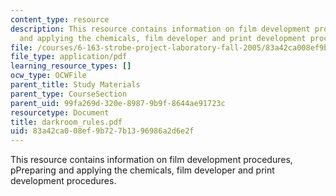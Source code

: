 ```yaml
---
content_type: resource
description: This resource contains information on film development procedures, pPreparing
  and applying the chemicals, film developer and print development procedures.
file: /courses/6-163-strobe-project-laboratory-fall-2005/83a42ca008ef9b727b1396986a2d6e2f_darkroom_rules.pdf
file_type: application/pdf
learning_resource_types: []
ocw_type: OCWFile
parent_title: Study Materials
parent_type: CourseSection
parent_uid: 99fa269d-320e-8987-9b9f-8644ae91723c
resourcetype: Document
title: darkroom_rules.pdf
uid: 83a42ca0-08ef-9b72-7b13-96986a2d6e2f
---
```

This resource contains information on film development procedures, pPreparing and applying the chemicals, film developer and print development procedures.